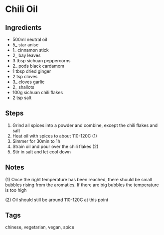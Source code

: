 # Chili Oil

## Ingredients

* 500ml neutral oil
* 5_ star anise
* 1_ cinnamon stick
* 2_ bay leaves
* 3 tbsp sichuan peppercorns
* 2_ pods black cardamom
* 1 tbsp dried ginger
* 2 tsp cloves
* 3_ cloves garlic
* 2_ shallots
* 100g sichuan chili flakes
* 2 tsp salt

## Steps

1. Grind all spices into a powder and combine, except the chili flakes and salt
2. Heat oil with spices to about 110-120C (1)
3. Simmer for 30min to 1h
4. Strain oil and pour over the chili flakes (2)
5. Stir in salt and let cool down

## Notes

(1) Once the right temperature has been reached, there should be small bubbles rising from the aromatics. If there are big bubbles the temperature is too high

(2) Oil should still be around 110-120C at this point 

## Tags
chinese, vegetarian, vegan, spice
